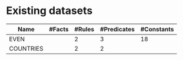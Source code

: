 # Existing datasets 

| Name  | #Facts | #Rules | #Predicates | #Constants |
| --- | --- | --- | --- | --- | 
|  EVEN |   |  2 |  3 | 18  |   
| COUNTRIES  |   |  2 |  2 |   |   